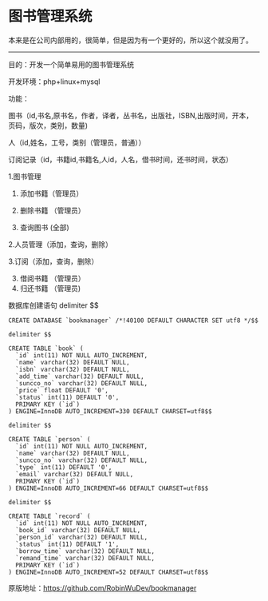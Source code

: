 图书管理系统
=======

本来是在公司内部用的，很简单，但是因为有一个更好的，所以这个就没用了。

-----

目的：开发一个简单易用的图书管理系统

开发环境：php+linux+mysql

功能：

图书（id,书名,原书名，作者，译者，丛书名，出版社，ISBN,出版时间，开本，页码，版次，类别，数量)

人（id,姓名，工号，类别（管理员，普通））

订阅记录（id，书籍id,书籍名,人id，人名，借书时间，还书时间，状态）


1.图书管理

 1. 添加书籍（管理员）
 2. 删除书籍 （管理员）

 5. 查询图书  (全部)

2.人员管理（添加，查询，删除）

3.订阅（添加，查询，删除）
 
 3. 借阅书籍 （管理员）
 4. 归还书籍 （管理员)
 
 
 数据库创建语句
	 delimiter $$
	
	CREATE DATABASE `bookmanager` /*!40100 DEFAULT CHARACTER SET utf8 */$$
	
	delimiter $$
	
	CREATE TABLE `book` (
	  `id` int(11) NOT NULL AUTO_INCREMENT,
	  `name` varchar(32) DEFAULT NULL,
	  `isbn` varchar(32) DEFAULT NULL,
	  `add_time` varchar(32) DEFAULT NULL,
	  `suncco_no` varchar(32) DEFAULT NULL,
	  `price` float DEFAULT '0',
	  `status` int(11) DEFAULT '0',
	  PRIMARY KEY (`id`)
	) ENGINE=InnoDB AUTO_INCREMENT=330 DEFAULT CHARSET=utf8$$
	
	delimiter $$
	
	CREATE TABLE `person` (
	  `id` int(11) NOT NULL AUTO_INCREMENT,
	  `name` varchar(32) DEFAULT NULL,
	  `suncco_no` varchar(32) DEFAULT NULL,
	  `type` int(11) DEFAULT '0',
	  `email` varchar(32) DEFAULT NULL,
	  PRIMARY KEY (`id`)
	) ENGINE=InnoDB AUTO_INCREMENT=66 DEFAULT CHARSET=utf8$$
	
	delimiter $$
	
	CREATE TABLE `record` (
	  `id` int(11) NOT NULL AUTO_INCREMENT,
	  `book_id` varchar(32) DEFAULT NULL,
	  `person_id` varchar(32) DEFAULT NULL,
	  `status` int(11) DEFAULT '1',
	  `borrow_time` varchar(32) DEFAULT NULL,
	  `remand_time` varchar(32) DEFAULT NULL,
	  PRIMARY KEY (`id`)
	) ENGINE=InnoDB AUTO_INCREMENT=52 DEFAULT CHARSET=utf8$$
 
 

 原版地址：https://github.com/RobinWuDev/bookmanager

